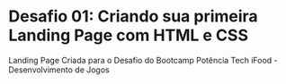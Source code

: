 # Desafio 01: Criando sua primeira Landing Page com HTML e CSS

Landing Page Criada para o Desafio do Bootcamp Potência Tech iFood - Desenvolvimento de Jogos

